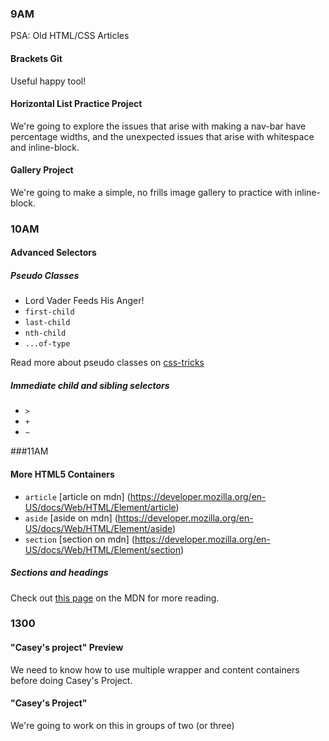 ### 9AM

PSA: Old HTML/CSS Articles

#### Brackets Git
Useful happy tool!

#### Horizontal List Practice Project
We're going to explore the issues that arise with making a nav-bar have percentage widths, and the unexpected issues that arise with whitespace and inline-block.


#### Gallery Project
We're going to make a simple, no frills image gallery to practice with inline-block.

### 10AM
#### Advanced Selectors
##### Pseudo Classes
* Lord Vader Feeds His Anger!
* `first-child`
* `last-child`
* `nth-child`
* `...of-type`

Read more about pseudo classes on [css-tricks](http://css-tricks.com/pseudo-class-selectors/)

##### Immediate child and sibling selectors

* `>`
* `+`
* `~`

###11AM
#### More HTML5 Containers

* `article` [article on mdn] (https://developer.mozilla.org/en-US/docs/Web/HTML/Element/article)
* `aside` [aside on mdn] (https://developer.mozilla.org/en-US/docs/Web/HTML/Element/aside)
* `section` [section on mdn] (https://developer.mozilla.org/en-US/docs/Web/HTML/Element/section)

##### Sections and headings

Check out [this page](https://developer.mozilla.org/en-US/docs/Web/Guide/HTML/Sections_and_Outlines_of_an_HTML5_document) on the MDN for more reading.

### 1300
#### "Casey's project" Preview
We need to know how to use multiple wrapper and content containers before doing Casey's Project.

#### "Casey's Project"
We're going to work on this in groups of two (or three)

